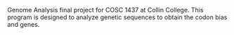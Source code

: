 Genome Analysis final project for COSC 1437 at Collin College. This program is designed to analyze genetic sequences to obtain the codon bias and genes. 
